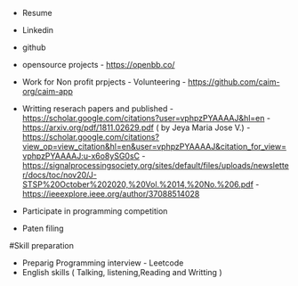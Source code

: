 
- Resume
- Linkedin
- github
- opensource projects
      - https://openbb.co/  
- Work for Non profit prpjects -  Volunteering
      -  https://github.com/caim-org/caim-app
- Writting reserach papers and published
      - https://scholar.google.com/citations?user=vphpzPYAAAAJ&hl=en
      - https://arxiv.org/pdf/1811.02629.pdf ( by Jeya Maria Jose V.)
      -  https://scholar.google.com/citations?view_op=view_citation&hl=en&user=vphpzPYAAAAJ&citation_for_view=vphpzPYAAAAJ:u-x6o8ySG0sC
      - https://signalprocessingsociety.org/sites/default/files/uploads/newsletter/docs/toc/nov20/J-STSP%20October%202020,%20Vol.%2014,%20No.%206.pdf
      - https://ieeexplore.ieee.org/author/37088514028
      
- Participate in programming competition
      
- Paten filing 

#Skill preparation
- Preparig Programming interview - Leetcode 
- English skills ( Talking, listening,Reading and Writting )

